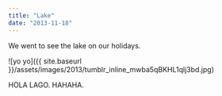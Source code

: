 ```yaml
---
title: "Lake"
date: "2013-11-18"
---
```


We went to see the lake on our holidays.

![yo yo]({{ site.baseurl }}/assets/images/2013/tumblr_inline_mwba5qBKHL1qlj3bd.jpg)

HOLA LAGO. HAHAHA.
